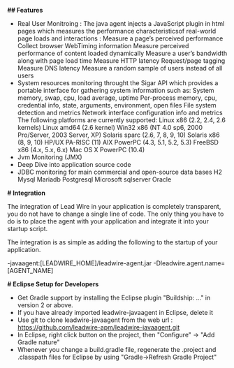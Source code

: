 **## Features**
- Real User Monitroing : The java agent injects a JavaScript plugin in html pages which measures the performance characteristicsof real-world page loads and interactions :
  Measure a page’s perceived performance
  Collect browser WebTiming information
  Measure perceived performance of content loaded dynamically
  Measure a user’s bandwidth along with page load time
  Measure HTTP latency
  Request/page tagging
  Measure DNS latency
  Measure a random sample of users instead of all users
- System resources monitoring throught the Sigar API which provides a portable interface for gathering system information such as:
    System memory, swap, cpu, load average, uptime
    Per-process memory, cpu, credential info, state, arguments, environment, open files
    File system detection and metrics
    Network interface configuration info and metrics 
  The following platforms are currently supported:
    Linux x86 (2.2, 2.4, 2.6 kernels)
    Linux amd64 (2.6 kernel)
    Win32 x86 (NT 4.0 sp6, 2000 Pro/Server, 2003 Server, XP)
    Solaris sparc (2.6, 7, 8, 9, 10)
    Solaris x86 (8, 9, 10)
    HP/UX PA-RISC (11)
    AIX PowerPC (4.3, 5.1, 5.2, 5.3)
    FreeBSD x86 (4.x, 5.x, 6.x)
     Mac OS X PowerPC (10.4)
- Jvm Monitoring (JMX)
- Deep Dive into application source code
- JDBC monitoring for main commercial and open-source data bases 
    H2
    Mysql
    Mariadb
    Postgresql
    Microsoft sqlserver
    Oracle


**# Integration**

The integration of Lead Wire in your application is completely transparent, you do not have to change a single line of code. 
The only thing you have to do is to place the agent with your application and integrate it into your startup script.

The integration is as simple as adding the following to the startup of your application.

-javaagent:[LEADWIRE_HOME]/leadwire-agent.jar -Dleadwire.agent.name=[AGENT_NAME]

**# Eclipse Setup for Developers**

- Get Gradle support by installing the Eclipse plugin "Buildship: ..." in version 2 or above.
- If you have already imported leadwire-javaagent in Eclipse, delete it
- Use git to clone leadwire-javaagent from the web url :  https://github.com/leadwire-apm/leadwire-javaagent.git
- In Eclipse, right click button on the project, then "Configure" -> "Add Gradle nature"
- Whenever you change a build.gradle file, regenerate the .project and .classpath files for Eclipse by using "Gradle->Refresh Gradle Project"
